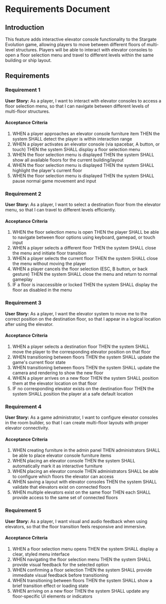 # Requirements Document

## Introduction

This feature adds interactive elevator console functionality to the Stargate Evolution game, allowing players to move between different floors of multi-level structures. Players will be able to interact with elevator consoles to open a floor selection menu and travel to different levels within the same building or ship layout.

## Requirements

### Requirement 1

**User Story:** As a player, I want to interact with elevator consoles to access a floor selection menu, so that I can navigate between different levels of multi-floor structures.

#### Acceptance Criteria

1. WHEN a player approaches an elevator console furniture item THEN the system SHALL detect the player is within interaction range
2. WHEN a player activates an elevator console (via spacebar, A button, or touch) THEN the system SHALL display a floor selection menu
3. WHEN the floor selection menu is displayed THEN the system SHALL show all available floors for the current building/layout
4. WHEN the floor selection menu is displayed THEN the system SHALL highlight the player's current floor
5. WHEN the floor selection menu is displayed THEN the system SHALL pause normal game movement and input

### Requirement 2

**User Story:** As a player, I want to select a destination floor from the elevator menu, so that I can travel to different levels efficiently.

#### Acceptance Criteria

1. WHEN the floor selection menu is open THEN the player SHALL be able to navigate between floor options using keyboard, gamepad, or touch input
2. WHEN a player selects a different floor THEN the system SHALL close the menu and initiate floor transition
3. WHEN a player selects the current floor THEN the system SHALL close the menu without moving the player
4. WHEN a player cancels the floor selection (ESC, B button, or back gesture) THEN the system SHALL close the menu and return to normal gameplay
5. IF a floor is inaccessible or locked THEN the system SHALL display the floor as disabled in the menu

### Requirement 3

**User Story:** As a player, I want the elevator system to move me to the correct position on the destination floor, so that I appear in a logical location after using the elevator.

#### Acceptance Criteria

1. WHEN a player selects a destination floor THEN the system SHALL move the player to the corresponding elevator position on that floor
2. WHEN transitioning between floors THEN the system SHALL update the game's current floor state
3. WHEN transitioning between floors THEN the system SHALL update the camera and rendering to show the new floor
4. WHEN a player arrives on a new floor THEN the system SHALL position them at the elevator location on that floor
5. IF no corresponding elevator exists on the destination floor THEN the system SHALL position the player at a safe default location

### Requirement 4

**User Story:** As a game administrator, I want to configure elevator consoles in the room builder, so that I can create multi-floor layouts with proper elevator connectivity.

#### Acceptance Criteria

1. WHEN creating furniture in the admin panel THEN administrators SHALL be able to place elevator console furniture items
2. WHEN placing an elevator console THEN the system SHALL automatically mark it as interactive furniture
3. WHEN placing an elevator console THEN administrators SHALL be able to configure which floors the elevator can access
4. WHEN saving a layout with elevator consoles THEN the system SHALL validate that elevators exist on connected floors
5. WHEN multiple elevators exist on the same floor THEN each SHALL provide access to the same set of connected floors

### Requirement 5

**User Story:** As a player, I want visual and audio feedback when using elevators, so that the floor transition feels responsive and immersive.

#### Acceptance Criteria

1. WHEN a floor selection menu opens THEN the system SHALL display a clear, styled menu interface
2. WHEN navigating the floor selection menu THEN the system SHALL provide visual feedback for the selected option
3. WHEN confirming a floor selection THEN the system SHALL provide immediate visual feedback before transitioning
4. WHEN transitioning between floors THEN the system SHALL show a brief transition effect or loading state
5. WHEN arriving on a new floor THEN the system SHALL update any floor-specific UI elements or indicators
